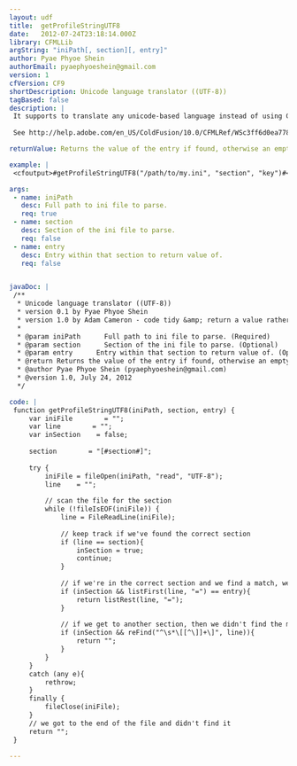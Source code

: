 ```yaml
---
layout: udf
title:  getProfileStringUTF8
date:   2012-07-24T23:18:14.000Z
library: CFMLLib
argString: "iniPath[, section][, entry]"
author: Pyae Phyoe Shein
authorEmail: pyaephyoeshein@gmail.com
version: 1
cfVersion: CF9
shortDescription: Unicode language translator ((UTF-8))
tagBased: false
description: |
 It supports to translate any unicode-based language instead of using GetProfileString which doesn't support Unicode (UTF-8).
 
 See http://help.adobe.com/en_US/ColdFusion/10.0/CFMLRef/WSc3ff6d0ea77859461172e0811cbec22c24-7c62.html

returnValue: Returns the value of the entry if found, otherwise an empty string

example: |
 <cfoutput>#getProfileStringUTF8("/path/to/my.ini", "section", "key")#</cfoutput>

args:
 - name: iniPath
   desc: Full path to ini file to parse.
   req: true
 - name: section
   desc: Section of the ini file to parse.
   req: false
 - name: entry
   desc: Entry within that section to return value of.
   req: false


javaDoc: |
 /**
  * Unicode language translator ((UTF-8))
  * version 0.1 by Pyae Phyoe Shein
  * version 1.0 by Adam Cameron - code tidy &amp; return a value rather than output it.  Added support for sections, as per getProfileString(). Make function usage analogous to getProfileString()
  * 
  * @param iniPath      Full path to ini file to parse. (Required)
  * @param section      Section of the ini file to parse. (Optional)
  * @param entry      Entry within that section to return value of. (Optional)
  * @return Returns the value of the entry if found, otherwise an empty string 
  * @author Pyae Phyoe Shein (pyaephyoeshein@gmail.com) 
  * @version 1.0, July 24, 2012 
  */

code: |
 function getProfileStringUTF8(iniPath, section, entry) {
     var iniFile        = "";
     var line        = "";
     var inSection    = false;
 
     section        = "[#section#]";
     
     try {
         iniFile = fileOpen(iniPath, "read", "UTF-8");
         line    = "";
         
         // scan the file for the section
         while (!fileIsEOF(iniFile)) {
             line = FileReadLine(iniFile);
 
             // keep track if we've found the correct section
             if (line == section){
                 inSection = true;
                 continue;
             }
             
             // if we're in the correct section and we find a match, we're done: return its value
             if (inSection && listFirst(line, "=") == entry){
                 return listRest(line, "=");
             }
             
             // if we get to another section, then we didn't find the match: exit
             if (inSection && reFind("^\s*\[[^\]]+\]", line)){
                 return "";
             }
         }
     }
     catch (any e){
         rethrow;
     }
     finally {
         fileClose(iniFile);
     }
     // we got to the end of the file and didn't find it
     return "";
 }

---
```


